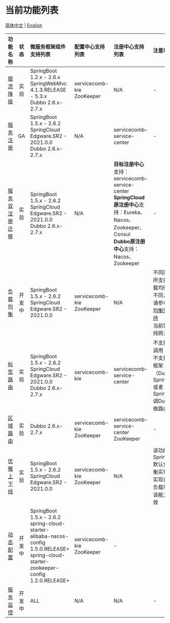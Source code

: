 # 当前功能列表

[简体中文](feature-list-zh.md) | [English](feature-list.md)

|功能名称|状态|微服务框架组件支持列表|配置中心支持列表|注册中心支持列表|注意事项|
|:-:|:-:|:-----|:--|:--|:--|
|[限流降级](flowcontrol/flowcontrol-zh.md)|实验|SpringBoot 1.2.x - 2.6.x <br> SpringWebMvc 4.1.3.RELEASE - 5.3.x<br>Dubbo 2.6.x-2.7.x|servicecomb-kie<br>ZooKeeper|N/A|-|
|[服务注册](registry/document-zh.md)|GA|SpringBoot 1.5.x - 2.6.2 <br> SpringCloud Edgware.SR2 - 2021.0.0<br>Dubbo 2.6.x-2.7.x|N/A|servicecomb-service-center|-|
|[服务双注册迁移](registry/spring-cloud-registry-migiration-zh.md)|实验|SpringBoot 1.5.x - 2.6.2 <br/> SpringCloud Edgware.SR2 - 2021.0.0<br>Dubbo 2.6.x-2.7.x|N/A|**目标注册中心**支持：servicecomb-service-center<br/>**SpringCloud原注册中心**支持：Eureka、Nacos、Zookeeper、Consul<br/>**Dubbo原注册中心**支持：Nacos、Zookeeper|-|
|[负载均衡](loadbalancer/document-zh.md)|开发中|SpringBoot 1.5.x - 2.6.2 <br/> SpringCloud Edgware.SR2 - 2021.0.0|servicecomb-kie<br/>ZooKeeper|N/A|不同的版本所支持的负载均衡策略不同，具体请参考[负载均衡策略支持](loadbalancer/document.md#负载均衡策略支持一览)<br/>当前暂不支持网关应用|
|[标签路由](router/document-zh.md)|实验|SpringBoot 1.5.x - 2.6.2 <br/>SpringCloud Edgware.SR2 - 2021.0.0<br/>Dubbo 2.6.x-2.7.x|servicecomb-kie|servicecomb-service-center|不支持异步调用<br>不支持混合框架（Dubbo调SpringCloud或者SpringCloud调Dubbo）做路由|
|[区域路由](router/zone-router-zh.md)|实验|Dubbo 2.6.x-2.7.x|servicecomb-kie <br> ZooKeeper|servicecomb-service-center <br> ZooKeeper|-|
|[优雅上下线](graceful/document-zh.md)|实验|SpringBoot 1.5.x - 2.6.2 <br/> SpringCloud Edgware.SR2 - 2021.0.0|servicecomb-kie<br/>ZooKeeper|N/A|该功能基于SpringCloud默认负载均衡实现，若实现自定义负载均衡，该能力将失效|
|[动态配置](dynamic-config/document-zh.md)|开发中|SpringBoot 1.5.x - 2.6.2<br>spring-cloud-starter-alibaba-nacos-config 1.5.0.RELEASE+<br>spring-cloud-starter-zookeeper-config 1.2.0.RELEASE+|servicecomb-kie<br/>ZooKeeper|-||
|[服务监控](server-monitor/document-zh.md)|开发中|ALL|N/A|N/A|-|
